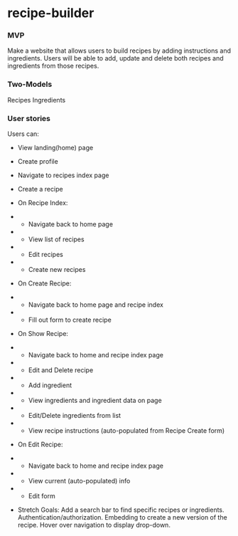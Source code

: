 # recipe-builder

### MVP
Make a website that allows users to build recipes by adding instructions and ingredients. Users will be able to add, update and delete both recipes and ingredients from those recipes. 

### Two-Models
Recipes
Ingredients

### User stories

Users can:
* View landing(home) page
* Create profile
* Navigate to recipes index page
* Create a recipe
* On Recipe Index: 
* - Navigate back to home page
* - View list of recipes
* - Edit recipes
* - Create new recipes
* On Create Recipe:
* - Navigate back to home page and recipe index
* - Fill out form to create recipe
* On Show Recipe:
* - Navigate back to home and recipe index page
* - Edit and Delete recipe
* - Add ingredient
* - View ingredients and ingredient data on page
* - Edit/Delete ingredients from list
* - View recipe instructions (auto-populated from Recipe Create form)
* On Edit Recipe:
* - Navigate back to home and recipe index page
* - View current (auto-populated) info
* - Edit form


* Stretch Goals:
Add a search bar to find specific recipes or ingredients.
Authentication/authorization.
Embedding to create a new version of the recipe.
Hover over navigation to display drop-down.
